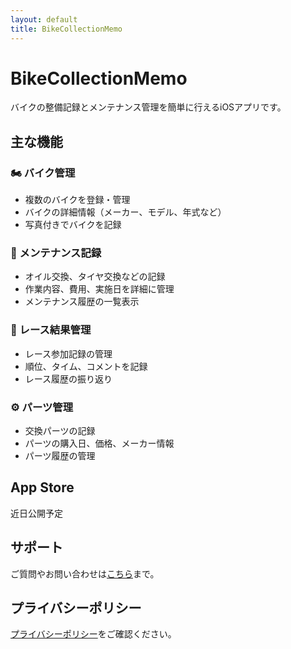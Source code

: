 ```yaml
---
layout: default
title: BikeCollectionMemo
---
```


# BikeCollectionMemo

バイクの整備記録とメンテナンス管理を簡単に行えるiOSアプリです。

## 主な機能

### 🏍️ バイク管理
- 複数のバイクを登録・管理
- バイクの詳細情報（メーカー、モデル、年式など）
- 写真付きでバイクを記録

### 🔧 メンテナンス記録
- オイル交換、タイヤ交換などの記録
- 作業内容、費用、実施日を詳細に管理
- メンテナンス履歴の一覧表示

### 🏁 レース結果管理
- レース参加記録の管理
- 順位、タイム、コメントを記録
- レース履歴の振り返り

### ⚙️ パーツ管理
- 交換パーツの記録
- パーツの購入日、価格、メーカー情報
- パーツ履歴の管理

## App Store

近日公開予定

## サポート

ご質問やお問い合わせは[こちら](mailto:support@example.com)まで。

## プライバシーポリシー

[プライバシーポリシー](privacy-policy.html)をご確認ください。